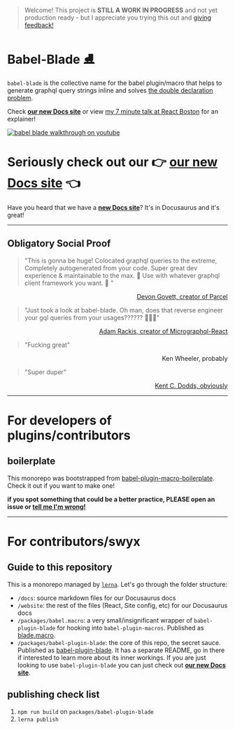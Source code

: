 > Welcome! This project is **STILL A WORK IN PROGRESS** and not yet production ready - but I appreciate you trying this out and [giving feedback!](https://twitter.com/swyx)

# Babel-Blade ⛸️

`babel-blade` is the collective name for the babel plugin/macro that helps to generate graphql query strings inline and solves [the double declaration problem](https://babel-blade.netlify.com/docs/declarationdeclaration.html).

Check **[our new Docs site](https://babel-blade.netlify.com/)** or view [my 7 minute talk at React Boston](https://youtu.be/30wOsJOluA4?t=497) for an explainer!

[![babel blade walkthrough on youtube](https://user-images.githubusercontent.com/6764957/48116756-ef34a800-e21b-11e8-9d4f-049362c25b23.gif)](https://www.youtube.com/watch?v=z9wKcRjNqlw)

# Seriously check out our 👉 [our new Docs site](https://babel-blade.netlify.com/) 👈

Have you heard that we have a **[new Docs site](https://babel-blade.netlify.com/)**? It's in Docusaurus and it's great!

---

## Obligatory Social Proof

> "This is gonna be huge! Colocated graphql queries to the extreme, Completely autogenerated from your code. Super great dev experience & maintainable to the max. 🤗 Use with whatever graphql client framework you want. 🎉 "

<div align="right">
<a href="https://twitter.com/devongovett/status/1018896944977010688">Devon Govett, creator of Parcel</a>
</div>

> "Just took a look at babel-blade. Oh man, does that reverse engineer your gql queries from your usages?????? 👏👏👏"

<div align="right">
<a href="https://twitter.com/AdamRackis/status/1020070216024449027">Adam Rackis, creator of Micrographql-React</a>
</div>

> "Fucking great"

<div align="right">
Ken Wheeler, probably</div>

> "Super duper"

<div align="right">
<a href="https://github.com/sw-yx/babel-blade/pull/16">Kent C. Dodds, obviously</a></div>

---

# For developers of plugins/contributors

## boilerplate

This monorepo was bootstrapped from [babel-plugin-macro-boilerplate](https://github.com/sw-yx/babel-plugin-macro-boilerplate). Check it out if you want to make one!

**if you spot something that could be a better practice, PLEASE open an issue or [tell me I'm wrong!](https://twitter.com/swyx)**

---

# For contributors/swyx

## Guide to this repository

This is a monorepo managed by [`lerna`](https://lernajs.io). Let's go through the folder structure:

- `/docs`: source markdown files for our Docusaurus docs
- `/website`: the rest of the files (React, Site config, etc) for our Docusaurus docs
- `/packages/babel.macro`: a very small/insignificant wrapper of `babel-plugin-blade` for hooking into `babel-plugin-macros`. Published as [blade.macro](https://npm.im/blade.macro).
- `/packages/babel-plugin-blade`: the core of this repo, the secret sauce. Published as [babel-plugin-blade](https://npm.im/babel-plugin-blade). It has a separate README, go in there if interested to learn more about its inner workings. If you are just looking to use `babel-plugin-blade` you can just check out **[our new Docs site](https://babel-blade.netlify.com/)**.

## publishing check list

1. `npm run build` on `packages/babel-plugin-blade`
2. `lerna publish`
